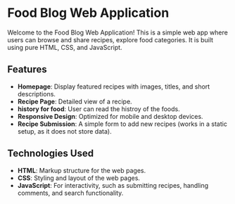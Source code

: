 # Food Blog Web Application

Welcome to the Food Blog Web Application! This is a simple web app where users can browse and share recipes, explore food categories. It is built using pure HTML, CSS, and JavaScript.

## Features

- **Homepage**: Display featured recipes with images, titles, and short descriptions.
- **Recipe Page**: Detailed view of a recipe.
- **history for food**: User can read the histroy of the foods.
- **Responsive Design**: Optimized for mobile and desktop devices.
- **Recipe Submission**: A simple form to add new recipes (works in a static setup, as it does not store data).

## Technologies Used

- **HTML**: Markup structure for the web pages.
- **CSS**: Styling and layout of the web pages.
- **JavaScript**: For interactivity, such as submitting recipes, handling comments, and search functionality.

